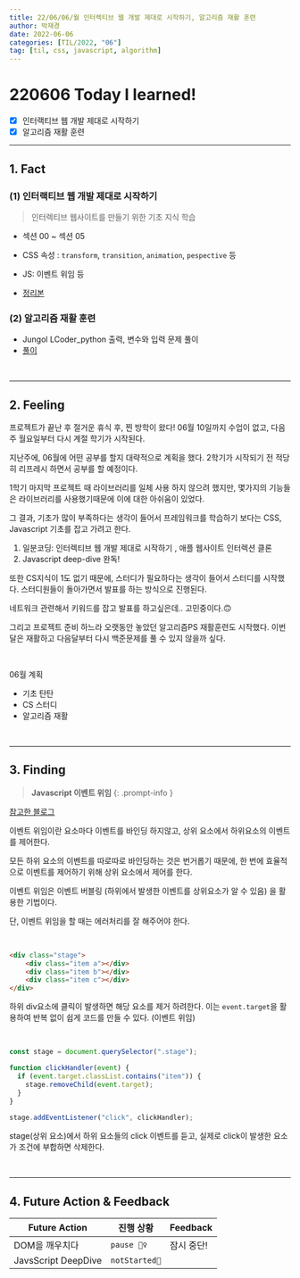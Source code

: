 ```yaml
---
title: 22/06/06/월 인터렉티브 웹 개발 제대로 시작하기, 알고리즘 재활 훈련
author: 박재경
date: 2022-06-06
categories: [TIL/2022, "06"]
tag: [til, css, javascript, algorithm]
---
```


# 220606 Today I learned!

- [x] 인터랙티브 웹 개발 제대로 시작하기 
- [x] 알고리즘 재활 훈련

---

## 1. Fact 

### (1) 인터랙티브 웹 개발 제대로 시작하기

> 인터렉티브 웹사이트를 만들기 위한 기초 지식 학습

- 섹션 00 ~ 섹션 05 

- CSS 속성 : `transform`, `transition`, `animation`, `pespective` 등 
- JS: 이벤트 위임 등
- [정리본](https://github.com/JaeKP/Study/tree/master/web/CSS/Inflearn/%EC%9D%B8%ED%84%B0%EB%A0%89%ED%8B%B0%EB%B8%8C%20%EC%9B%B9%20%EA%B0%9C%EB%B0%9C%20%EC%A0%9C%EB%8C%80%EB%A1%9C%20%EC%8B%9C%EC%9E%91%ED%95%98%EA%B8%B0)



### (2) 알고리즘 재활 훈련

- Jungol LCoder_python 출력, 변수와 입력 문제 풀이
- [풀이](https://github.com/JaeKP/Study/tree/master/algorithm/%EA%B8%B0%EB%A1%9D/06%EC%9B%94/0606)

<br>

---

## 2. Feeling

프로젝트가 끝난 후 절거운 휴식 후, 찐 방학이 왔다! 06월 10일까지 수업이 없고, 다음주 월요일부터 다시 계절 학기가 시작된다. 

지난주에, 06월에 어떤 공부를 할지 대략적으로 계획을 했다. 2학기가 시작되기 전 적당히 리프레시 하면서 공부를 할 예정이다.

1학기 마지막 프로젝트 때 라이브러리를 일체 사용 하지 않으려 했지만,  몇가지의 기능들은 라이브러리를 사용했기때문에 이에 대한 아쉬움이 있었다. 

그 결과, 기초가 많이 부족하다는 생각이 들어서 프레임워크를 학습하기 보다는 CSS, Javascript 기초를 잡고 가려고 한다.  

1. 일분코딩: 인터렉티브 웹 개발 제대로 시작하기 , 애플 웹사이트 인터렉션 클론
2. Javascript deep-dive 완독!

또한 CS지식이 1도 없기 때문에, 스터디가 필요하다는 생각이 들어서 스터디를 시작했다. 스터디원들이 돌아가면서 발표를 하는 방식으로 진행된다. 

네트워크 관련해서 키워드를 잡고 발표를 하고싶은데.. 고민중이다.🙃

그리고 프로젝트 준비 하느라 오랫동안 놓았던 알고리즘PS 재활훈련도 시작했다. 이번 달은 재활하고 다음달부터 다시 백준문제를 풀 수 있지 않을까 싶다. 

<br>

06월 계획

- 기초 탄탄
- CS 스터디
- 알고리즘 재활 

<br>

---

## 3. Finding 

> **Javascript 이벤트 위임**
{: .prompt-info }

[참고한 블로그](https://joshua1988.github.io/web-development/javascript/event-propagation-delegation/)

이벤트 위임이란 요소마다 이벤트를 바인딩 하지않고, 상위 요소에서 하위요소의 이벤트를 제어한다. 

모든 하위 요소의 이벤트를 따로따로 바인딩하는 것은 번거롭기 때문에, 한 번에 효율적으로 이벤트를 제어하기 위해 상위 요소에서 제어를 한다. 

이벤트 위임은  이벤트 버블링 (하위에서 발생한 이벤트를 상위요소가 알 수 있음) 을 활용한 기법이다. 

단, 이벤트 위임을 할 때는 에러처리를 잘 해주어야 한다. 

<br>

```html
<div class="stage">
    <div class="item a"></div>
    <div class="item b"></div>
    <div class="item c"></div>
</div>
```

하위 div요소에 클릭이 발생하면 해당 요소를 제거 하려한다.  이는 `event.target`을 활용하여  반복 없이 쉽게 코드를 만들 수 있다. (이벤트 위임)

<br>

```javascript
const stage = document.querySelector(".stage");

function clickHandler(event) {
  if (event.target.classList.contains("item")) {
    stage.removeChild(event.target);
  }
}
 
stage.addEventListener("click", clickHandler);
```

stage(상위 요소)에서 하위 요소들의 click 이벤트를 듣고, 실제로 click이 발생한 요소가 조건에 부합하면 삭제한다. 

<br>

---

## 4. Future Action & Feedback

| Future Action       | 진행 상황     | Feedback   |
| ------------------- | ------------- | ---------- |
| DOM을 깨우치다      | `pause 🤦‍♀️`    | 잠시 중단! |
| JavsScript DeepDive | `notStarted🌙` |            |

<br>

